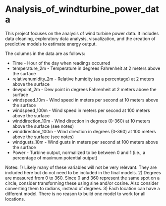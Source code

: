 # Analysis_of_windturbine_power_data
This project focuses on the analysis of wind turbine power data. It includes data cleaning, exploratory data analysis, visualization, and the creation of predictive models to estimate energy output.

The columns in the data are as follows:

- Time - Hour of the day when readings occurred
- temperature_2m - Temperature in degrees Fahrenheit at 2 meters above the surface
- relativehumidity_2m - Relative humidity (as a percentage) at 2 meters above the surface
- dewpoint_2m - Dew point in degrees Fahrenheit at 2 meters above the surface
- windspeed_10m - Wind speed in meters per second at 10 meters above the surface
- windspeed_100m - Wind speed in meters per second at 100 meters above the surface
- winddirection_10m - Wind direction in degrees (0-360) at 10 meters above the surface (see notes)
- winddirection_100m - Wind direction in degrees (0-360) at 100 meters above the surface (see notes)
- windgusts_10m - Wind gusts in meters per second at 100 meters above the surface
- Power - Turbine output, normalized to be between 0 and 1 (i.e., a percentage of maximum potential output)

Notes:
	1) Likely many of these variables will not be very relevant. They are included here but do not need to be included in the final models.
	2) Degrees are measured from 0 to 360. Since 0 and 360 represent the same spot on a circle, consider transforming these using sine and/or cosine. Also consider converting them to radians, instead of degrees.
	3) Each location can have a different model. There is no reason to build one model to work for all locations.
